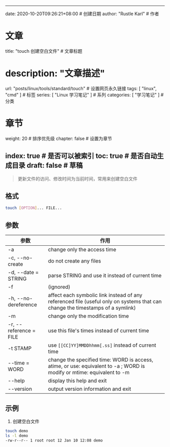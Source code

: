---
date: 2020-10-20T09:26:21+08:00  # 创建日期
author: "Rustle Karl"  # 作者

# 文章
title: "touch 创建空白文件"  # 文章标题
# description: "文章描述"
url:  "posts/linux/tools/standard/touch"  # 设置网页永久链接
tags: [ "linux", "cmd" ]  # 标签
series: [ "Linux 学习笔记" ]  # 系列
categories: [ "学习笔记" ]  # 分类

# 章节
weight: 20 # 排序优先级
chapter: false  # 设置为章节

index: true  # 是否可以被索引
toc: true  # 是否自动生成目录
draft: false  # 草稿
----

> 更新文件的访问、修改时间为当前时间，常用来创建空白文件

## 格式

```bash
touch [OPTION]... FILE...
```

## 参数

| 参数 | 作用 |
| -------- | -------- |
| -a | change only the access time |
| -c, --no-create | do not create any files |
| -d, --date = STRING | parse STRING and use it instead of current time |
| -f | (ignored) |
| -h, --no-dereference | affect each symbolic link instead of any referenced file (useful only on systems that can change the timestamps of a symlink) |
| -m | change only the modification time |
| -r, --reference = FILE | use this file's times instead of current time |
| -t STAMP | use `[[CC]YY]MMDDhhmm[.ss]` instead of current time |
| --time = WORD | change the specified time: WORD is access, atime, or use: equivalent to -a ; WORD is modify or mtime: equivalent to -m |
| --help | display this help and exit |
| --version | output version information and exit |

## 示例

1. 创建空白文件

```bash
touch demo
ls -l demo
-rw-r--r-- 1 root root 12 Jan 10 12:08 demo
```
